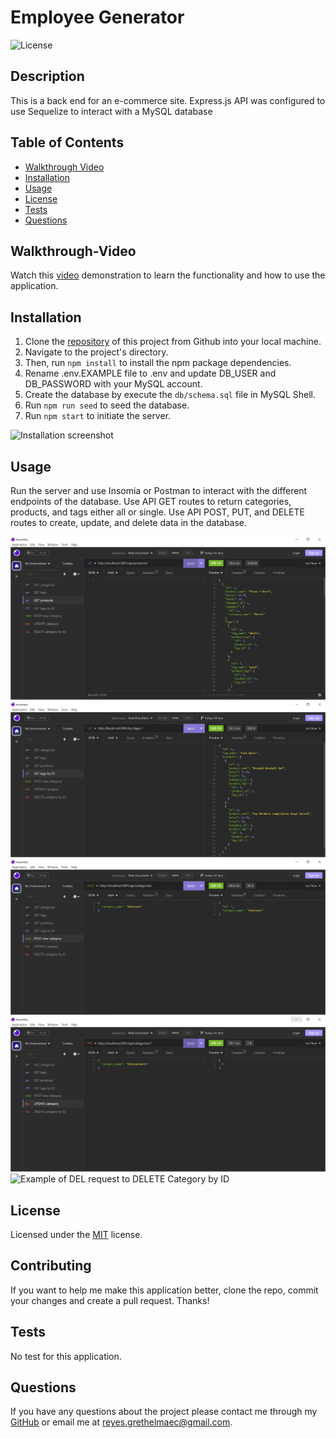 # Employee Generator

![License](https://img.shields.io/static/v1?label=license&message=MIT&color=brightgreen)

## Description

This is a back end for an e-commerce site. Express.js API was configured to use Sequelize to interact with a MySQL database

## Table of Contents

* [Walkthrough Video](#Walkthrough-Video)    
* [Installation](#Installation)  
* [Usage](#Usage)   
* [License](#License)  
* [Tests](#Tests)  
* [Questions](#Questions)

## Walkthrough-Video

Watch this [video](https://drive.google.com/) demonstration to learn the functionality and how to use the application.

## Installation 

1. Clone the [repository](https://github.com/Garethus/e-commerce-back-end) of this project from Github into your local machine. 
2. Navigate to the project's directory. 
3. Then, run `npm install` to install the npm package dependencies. 
4. Rename .env.EXAMPLE file to .env and update DB_USER and DB_PASSWORD with your MySQL account.
5. Create the database by execute the `db/schema.sql` file in MySQL Shell.
6. Run `npm run seed` to seed the database.
7. Run `npm start` to initiate the server.

![Installation screenshot](./images/installation.JPG)

## Usage

Run the server and use Insomia or Postman to interact with the different endpoints of the database.
Use API GET routes to return categories, products, and tags either all or single.
Use API POST, PUT, and DELETE routes to create, update, and delete data in the database.

![Example of GET request to return all products](./images/getall.JPG)
![Example of GET request to return a single product](./images/getsingle.JPG)
![Example of POST request to CREATE Category](./images/post.JPG)
![Example of PUT request to UPDATE Category](./images/put.JPG)
![Example of DEL request to DELETE Category by ID](./images/del.JPG)

## License

Licensed under the [MIT](./LICENSE) license.

## Contributing

If you want to help me make this application better, clone the repo, commit your changes and create a pull request. Thanks!

## Tests

No test for this application.

## Questions
    
If you have any questions about the project please contact me through my [GitHub](https://github.com/Garethus) or email me at reyes.grethelmaec@gmail.com.


